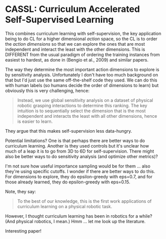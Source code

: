# CASSL: Curriculum Accelerated Self-Supervised Learning

This combines curriculum learning with self-supervision, the key application
being to do CL for a higher dimensional *action* space, so the CL is to order
the *action dimensions* so that we can explore the ones that are most
independent and interact the least with the other dimensions. This is DIFFERENT
from the usual paradigm of ordering the training instances from easiest to
hardest, as done in (Bengio et al., 2009) and similar papers.

The way they determine the most important action dimensions to explore is by
sensitivity analysis. Unfortunately I don't have too much background on that but
I'd just use the same off-the-shelf code they used. We can do this with human
labels (so humans decide the order of dimensions to learn) but obviously this is
very challenging, hence:

> Instead, we use global sensitivity analysis on a dataset of physical robotic
> grasping interactions to determine this ranking. The key intuition is to
> sequentially select the dimension that is the most independent and interacts
> the least with all other dimensions, hence is easier to learn.

They argue that this makes self-supervision less data-hungry.

Potential limitations? One is that perhaps there are better ways to do
curriculum learning. Another is they used controls but it's unclear how much of
a leap it is to go from 3D to 6D for self-supervision. There might also be
better ways to do sensitivity analysis (and optimize other metrics)?

I'm not sure how useful importance sampling would be for them ... also they're
using specific cutoffs. I wonder if there are better ways to do this. For
dimensions to explore, they do epsilon-greedy with eps=0.7, and for those
already learned, they do epsilon-greedy with eps=0.15.

Note, they say:

> To the best of our knowledge, this is the first work applications of
> curriculum learning on a physical robotic task.

However, I thought curriculum learning has been in robotics for a while? (And
physical robotics, I mean.) Hmm ... let me look up the literature.

Interesting paper!
